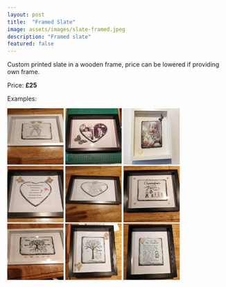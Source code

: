 ```yaml
---
layout: post
title:  "Framed Slate"
image: assets/images/slate-framed.jpeg
description: "Framed slate"
featured: false
---
```

Custom printed slate in a wooden frame, price can be lowered if providing own frame.

Price: <b>£25</b>

Examples:

<a data-fancybox="gallery1" href="/assets/images/framed-slate/framed-slate1.jpeg"><img src="/assets/images/framed-slate/framed-slate1.jpeg" width="130" height="130"></a>
<a data-fancybox="gallery1" href="/assets/images/framed-slate/framed-slate2.jpeg"><img src="/assets/images/framed-slate/framed-slate2.jpeg" width="130" height="130"></a>
<a data-fancybox="gallery1" href="/assets/images/framed-slate/framed-slate3.jpeg"><img src="/assets/images/framed-slate/framed-slate3.jpeg" width="130" height="130"></a>
<a data-fancybox="gallery1" href="/assets/images/framed-slate/framed-slate4.jpeg"><img src="/assets/images/framed-slate/framed-slate4.jpeg" width="130" height="130"></a>
<a data-fancybox="gallery1" href="/assets/images/framed-slate/framed-slate5.jpeg"><img src="/assets/images/framed-slate/framed-slate5.jpeg" width="130" height="130"></a>
<a data-fancybox="gallery1" href="/assets/images/framed-slate/framed-slate6.jpeg"><img src="/assets/images/framed-slate/framed-slate6.jpeg" width="130" height="130"></a>
<a data-fancybox="gallery1" href="/assets/images/framed-slate/framed-slate7.jpeg"><img src="/assets/images/framed-slate/framed-slate7.jpeg" width="130" height="130"></a>
<a data-fancybox="gallery1" href="/assets/images/framed-slate/framed-slate8.jpeg"><img src="/assets/images/framed-slate/framed-slate8.jpeg" width="130" height="130"></a>
<a data-fancybox="gallery1" href="/assets/images/framed-slate/framed-slate9.jpeg"><img src="/assets/images/framed-slate/framed-slate9.jpeg" width="130" height="130"></a>